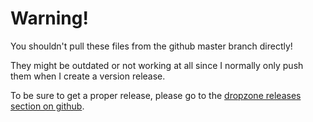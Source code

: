 # Warning!

You shouldn't pull these files from the github master branch directly!

They might be outdated or not working at all since I normally only push them
when I create a version release.

To be sure to get a proper release, please go to the
[dropzone releases section on github](https://github.com/enyo/dropzone/releases/latest).

